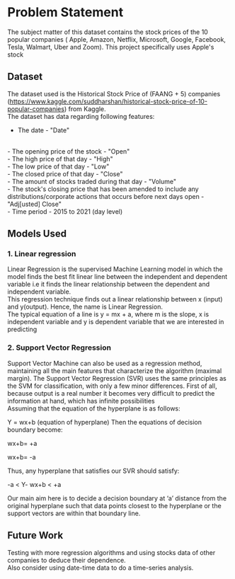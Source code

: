 # Problem Statement 
The subject matter of this dataset contains the stock prices of the 10 popular companies ( Apple, Amazon, Netflix, Microsoft, Google, Facebook, Tesla, Walmart, Uber and Zoom). This project specifically uses Apple's stock 
## Dataset

The dataset used is the Historical Stock Price of (FAANG + 5) companies (https://www.kaggle.com/suddharshan/historical-stock-price-of-10-popular-companies) from Kaggle.
<br>
The dataset has data regarding following features:
<br>
- The date - "Date"
<br>
- The opening price of the stock - "Open"
<br>
- The high price of that day - "High"
<br>
- The low price of that day - "Low"
<br>
- The closed price of that day - "Close"
<br>
- The amount of stocks traded during that day - "Volume"
<br>
- The stock's closing price that has been amended to include any distributions/corporate actions that occurs before next days open - "Adj[usted] Close"
<br>
- Time period - 2015 to 2021 (day level)


## Models Used

### 1. Linear regression
 Linear Regression is the supervised Machine Learning model in which the model finds the best fit linear line between the independent and dependent variable i.e it finds the linear relationship between the dependent and independent variable.
 <br>
 This regression technique finds out a linear relationship between x (input) and y(output). Hence, the name is Linear Regression.
<br>
The typical equation of a line is y = mx + a, where m is the slope, x is independent variable and y is dependent variable that we are interested in predicting

### 2. Support Vector Regression
Support Vector Machine can also be used as a regression method, maintaining all the main features that characterize the algorithm (maximal margin). The Support Vector Regression (SVR) uses the same principles as the SVM for classification, with only a few minor differences. First of all, because output is a real number it becomes very difficult to predict the information at hand, which has infinite possibilities
<br>
Assuming that the equation of the hyperplane is as follows:

Y = wx+b (equation of hyperplane)
Then the equations of decision boundary become:

wx+b= +a

wx+b= -a

Thus, any hyperplane that satisfies our SVR should satisfy:

-a < Y- wx+b < +a 

Our main aim here is to decide a decision boundary at ‘a’ distance from the original hyperplane such that data points closest to the hyperplane or the support vectors are within that boundary line.

## Future Work
Testing with more regression algorithms and using stocks data of other companies to deduce their dependence. 
<br>
Also consider using date-time data to do a time-series analysis.
